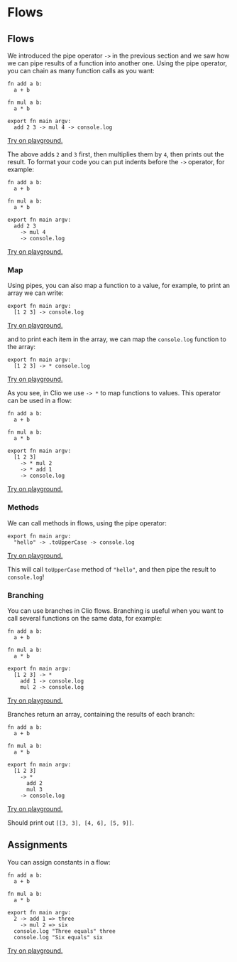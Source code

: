 # Flows

## Flows

We introduced the pipe operator `->` in the previous section and we saw how we can pipe results of a function into another one. Using the pipe operator, you can chain as many function calls as you want:

```text
fn add a b:
  a + b

fn mul a b:
  a * b

export fn main argv:
  add 2 3 -> mul 4 -> console.log
```

[Try on playground.](https://clio-playground.pouyae.vercel.app/?code=fn%20add%20a%20b%3A%0A%20%20a%20%2B%20b%0A%0Afn%20mul%20a%20b%3A%0A%20%20a%20*%20b%0A%0Aexport%20fn%20main%20argv%3A%0A%20%20add%202%203%20-%3E%20mul%204%20-%3E%20console.log%0A)

The above adds `2` and `3` first, then multiplies them by `4`, then prints out the result. To format your code you can put indents before the `->` operator, for example:

```text
fn add a b:
  a + b

fn mul a b:
  a * b

export fn main argv:
  add 2 3
    -> mul 4
    -> console.log
```

[Try on playground.](https://clio-playground.pouyae.vercel.app/?code=fn%20add%20a%20b%3A%0A%20%20a%20%2B%20b%0A%0Afn%20mul%20a%20b%3A%0A%20%20a%20*%20b%0A%0Aexport%20fn%20main%20argv%3A%0A%20%20add%202%203%0A%20%20%20%20-%3E%20mul%204%0A%20%20%20%20-%3E%20console.log%0A)

### Map

Using pipes, you can also map a function to a value, for example, to print an array we can write:

```text
export fn main argv:
  [1 2 3] -> console.log
```

[Try on playground.](https://clio-playground.pouyae.vercel.app/?code=export%20fn%20main%20argv%3A%0A%20%20%5B1%202%203%5D%20-%3E%20console.log%0A)

and to print each item in the array, we can map the `console.log` function to the array:

```text
export fn main argv:
  [1 2 3] -> * console.log
```

[Try on playground.](https://clio-playground.pouyae.vercel.app/?code=export%20fn%20main%20argv%3A%0A%20%20%5B1%202%203%5D%20-%3E%20*%20console.log%0A)

As you see, in Clio we use `-> *` to map functions to values. This operator can be used in a flow:

```text
fn add a b:
  a + b

fn mul a b:
  a * b

export fn main argv:
  [1 2 3]
    -> * mul 2
    -> * add 1
    -> console.log
```

[Try on playground.](https://clio-playground.pouyae.vercel.app/?code=fn%20add%20a%20b%3A%0A%20%20a%20%2B%20b%0A%0Afn%20mul%20a%20b%3A%0A%20%20a%20*%20b%0A%0Aexport%20fn%20main%20argv%3A%0A%20%20%5B1%202%203%5D%0A%20%20%20%20-%3E%20*%20mul%202%0A%20%20%20%20-%3E%20*%20add%201%0A%20%20%20%20-%3E%20console.log%0A)

### Methods

We can call methods in flows, using the pipe operator:

```text
export fn main argv:
  "hello" -> .toUpperCase -> console.log
```

[Try on playground.](https://clio-playground.pouyae.vercel.app/?code=export%20fn%20main%20argv%3A%0A%20%20%22hello%22%20-%3E%20.toUpperCase%20-%3E%20console.log)

This will call `toUpperCase` method of `"hello"`, and then pipe the result to `console.log`!

### Branching

You can use branches in Clio flows. Branching is useful when you want to call several functions on the same data, for example:

```text
fn add a b:
  a + b

fn mul a b:
  a * b

export fn main argv:
  [1 2 3] -> *
    add 1 -> console.log
    mul 2 -> console.log
```

[Try on playground.](https://clio-playground.pouyae.vercel.app/?code=fn%20add%20a%20b%3A%0A%20%20a%20%2B%20b%0A%0Afn%20mul%20a%20b%3A%0A%20%20a%20*%20b%0A%0Aexport%20fn%20main%20argv%3A%0A%20%20%5B1%202%203%5D%20-%3E%20*%0A%20%20%20%20add%201%20-%3E%20console.log%0A%20%20%20%20mul%202%20-%3E%20console.log%0A)

Branches return an array, containing the results of each branch:

```text
fn add a b:
  a + b

fn mul a b:
  a * b

export fn main argv:
  [1 2 3]
    -> *
      add 2
      mul 3
    -> console.log
```

[Try on playground.](https://clio-playground.pouyae.vercel.app/?code=fn%20add%20a%20b%3A%0A%20%20a%20%2B%20b%0A%0Afn%20mul%20a%20b%3A%0A%20%20a%20*%20b%0A%0Aexport%20fn%20main%20argv%3A%0A%20%20%5B1%202%203%5D%0A%20%20%20%20-%3E%20*%0A%20%20%20%20%20%20add%202%0A%20%20%20%20%20%20mul%203%0A%20%20%20%20-%3E%20console.log)

Should print out `[[3, 3], [4, 6], [5, 9]]`.

## Assignments

You can assign constants in a flow:

```text
fn add a b:
  a + b

fn mul a b:
  a * b

export fn main argv:
  2 -> add 1 => three
    -> mul 2 => six
  console.log "Three equals" three
  console.log "Six equals" six
```

[Try on playground.](https://clio-playground.pouyae.vercel.app/?code=fn%20add%20a%20b%3A%0A%20%20a%20%2B%20b%0A%0Afn%20mul%20a%20b%3A%0A%20%20a%20*%20b%0A%0Aexport%20fn%20main%20argv%3A%0A%20%202%20-%3E%20add%201%20%3D%3E%20three%0A%20%20%20%20-%3E%20mul%202%20%3D%3E%20six%0A%20%20console.log%20%22Three%20equals%22%20three%0A%20%20console.log%20%22Six%20equals%22%20six)
